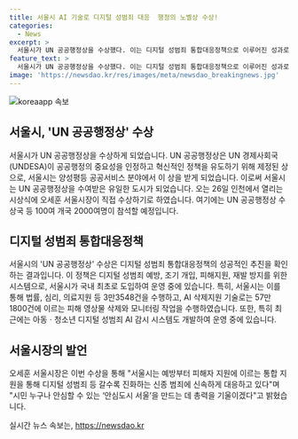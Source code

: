 ```yaml
---
title: 서울시 AI 기술로 디지털 성범죄 대응  행정의 노벨상 수상!
categories:
  - News
excerpt: >
  서울시가 UN 공공행정상을 수상했다. 이는 디지털 성범죄 통합대응정책으로 이루어진 성과로, UNDESA가 주최하는 상으로 73개국 400개 정책 중 서울시만이 수상했다. 이 정책은 피해자 지원을 위해 AI 기술을 이용해 피해 영상물을 삭제하고, 법률, 심리, 의료지원 및 디지털 성범죄 예방에 집중하는 원스톱 지원 시스템을 구축했다. 또한 서울시는 UN 공공행정 포럼에서 상을 수여받을 예정이며, 정책 홍보 부스를 운영하여 시의 정책과 기술을 소개할 예정이다.
feature_text: >
  서울시가 UN 공공행정상을 수상했다. 이는 디지털 성범죄 통합대응정책으로 이루어진 성과로, UNDESA가 주최하는 상으로 73개국 400개 정책 중 서울시만이 수상했다. 이 정책은 피해자 지원을 위해 AI 기술을 이용해 피해 영상물을 삭제하고, 법률, 심리, 의료지원 및 디지털 성범죄 예방에 집중하는 원스톱 지원 시스템을 구축했다. 또한 서울시는 UN 공공행정 포럼에서 상을 수여받을 예정이며, 정책 홍보 부스를 운영하여 시의 정책과 기술을 소개할 예정이다.
image: 'https://newsdao.kr/res/images/meta/newsdao_breakingnews.jpg'
---
```


<p><img src="https://newsdao.kr/res/images/meta/newsdao_breakingnews.jpg" alt="koreaapp 속보" /></p>

<h2 data-ke-size="size26">서울시, 'UN 공공행정상' 수상</h2>

<p data-ke-size="size16">서울시가 UN 공공행정상을 수상하게 되었습니다. UN 공공행정상은 UN 경제사회국(UNDESA)이 공공행정의 중요성을 인정하고 혁신적인 정책을 유도하기 위해 제정된 상으로, 서울시는 양성평등 공공서비스 분야에서 이 상을 받게 되었습니다. 이로써 서울시는 UN 공공행정상을 수여받은 유일한 도시가 되었습니다. 오는 26일 인천에서 열리는 시상식에 오세훈 서울시장이 직접 수상하기로 하였습니다. 여기에는 UN 공공행정상 수상국 등 100여 개국 2000여명이 참석할 예정입니다.</p>

<h2 data-ke-size="size26">디지털 성범죄 통합대응정책</h2>

<p data-ke-size="size16">서울시의 'UN 공공행정상' 수상은 디지털 성범죄 통합대응정책의 성공적인 추진을 확인하는 결과입니다. 이 정책은 디지털 성범죄 예방, 조기 개입, 피해지원, 재발 방지를 위한 시스템으로, 서울시가 국내 최초로 도입하여 운영 중에 있습니다. 특히, 서울시는 이를 통해 법률, 심리, 의료지원 등 3만3548건을 수행하고, AI 삭제지원 기술로는 57만1800건에 이르는 피해 영상물 삭제와 모니터링 작업을 수행하였습니다. 또한, 특히 최근에는 아동ㆍ청소년 디지털 성범죄 AI 감시 시스템도 개발하여 운영 중에 있습니다.</p>

<h2 data-ke-size="size26">서울시장의 발언</h2>

<p data-ke-size="size16">오세훈 서울시장은 이번 수상을 통해 "서울시는 예방부터 피해자 지원에 이르는 통합 지원을 통해 디지털 성범죄 등 갈수록 진화하는 신종 범죄에 신속하게 대응하고 있다"며 "시민 누구나 안심할 수 있는 ‘안심도시 서울’을 만드는 데 총력을 기울이겠다"고 밝혔습니다.</p>
실시간 뉴스 속보는, <a href="https://newsdao.kr" rel="dofollow">https://newsdao.kr</a>


